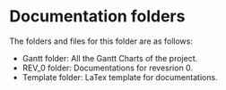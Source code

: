# Documentation folders

The folders and files for this folder are as follows:

* Gantt folder: All the Gantt Charts of the project.
* REV_0 folder: Documentations for revesrion 0.
* Template folder: LaTex template for documentations.
